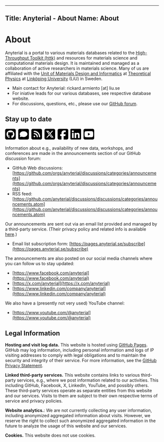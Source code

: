 -------
Title: Anyterial - About
Name: About
------

# About

Anyterial is a portal to various materials databases related to the [High-Throughput Toolkit (httk)](https://httk.org/) and resources for materials science and computational materials design.
It is maintained and managed as a collaboration of active researchers in materials science. Many of us are affiliated with the [Unit of Materials Design and Informatics](https://liu.se/en/research/materials-design-and-informatics) at [Theoretical Physics](https://liu.se/en/research/theoretical-physics) at [Linköping University](https://www.liu.se) (LiU) in Sweden.

- Main contact for Anyterial: rickard.armiento [at] liu.se
- For iniative leads for our various databases, see respective database website.
- For discussions, questions, etc., please use our [GitHub forum](https://github.com/orgs/anyterial/discussions).

## Stay up to date

<a href="https://github.com/anyterial"><svg width="2.5em" xmlns="http://www.w3.org/2000/svg" viewBox="0 0 448 512"><!--!Font Awesome Free 6.5.2 by @fontawesome - https://fontawesome.com License - https://fontawesome.com/license/free Copyright 2024 Fonticons, Inc.--><path d="M448 96c0-35.3-28.7-64-64-64H64C28.7 32 0 60.7 0 96V416c0 35.3 28.7 64 64 64H384c35.3 0 64-28.7 64-64V96zM265.8 407.7c0-1.8 0-6 .1-11.6c.1-11.4 .1-28.8 .1-43.7c0-15.6-5.2-25.5-11.3-30.7c37-4.1 76-9.2 76-73.1c0-18.2-6.5-27.3-17.1-39c1.7-4.3 7.4-22-1.7-45c-13.9-4.3-45.7 17.9-45.7 17.9c-13.2-3.7-27.5-5.6-41.6-5.6s-28.4 1.9-41.6 5.6c0 0-31.8-22.2-45.7-17.9c-9.1 22.9-3.5 40.6-1.7 45c-10.6 11.7-15.6 20.8-15.6 39c0 63.6 37.3 69 74.3 73.1c-4.8 4.3-9.1 11.7-10.6 22.3c-9.5 4.3-33.8 11.7-48.3-13.9c-9.1-15.8-25.5-17.1-25.5-17.1c-16.2-.2-1.1 10.2-1.1 10.2c10.8 5 18.4 24.2 18.4 24.2c9.7 29.7 56.1 19.7 56.1 19.7c0 9 .1 21.7 .1 30.6c0 4.8 .1 8.6 .1 10c0 4.3-3 9.5-11.5 8C106 393.6 59.8 330.8 59.8 257.4c0-91.8 70.2-161.5 162-161.5s166.2 69.7 166.2 161.5c.1 73.4-44.7 136.3-110.7 158.3c-8.4 1.5-11.5-3.7-11.5-8zm-90.5-54.8c-.2-1.5 1.1-2.8 3-3.2c1.9-.2 3.7 .6 3.9 1.9c.3 1.3-1 2.6-3 3c-1.9 .4-3.7-.4-3.9-1.7zm-9.1 3.2c-2.2 .2-3.7-.9-3.7-2.4c0-1.3 1.5-2.4 3.5-2.4c1.9-.2 3.7 .9 3.7 2.4c0 1.3-1.5 2.4-3.5 2.4zm-14.3-2.2c-1.9-.4-3.2-1.9-2.8-3.2s2.4-1.9 4.1-1.5c2 .6 3.3 2.1 2.8 3.4c-.4 1.3-2.4 1.9-4.1 1.3zm-12.5-7.3c-1.5-1.3-1.9-3.2-.9-4.1c.9-1.1 2.8-.9 4.3 .6c1.3 1.3 1.8 3.3 .9 4.1c-.9 1.1-2.8 .9-4.3-.6zm-8.5-10c-1.1-1.5-1.1-3.2 0-3.9c1.1-.9 2.8-.2 3.7 1.3c1.1 1.5 1.1 3.3 0 4.1c-.9 .6-2.6 0-3.7-1.5zm-6.3-8.8c-1.1-1.3-1.3-2.8-.4-3.5c.9-.9 2.4-.4 3.5 .6c1.1 1.3 1.3 2.8 .4 3.5c-.9 .9-2.4 .4-3.5-.6zm-6-6.4c-1.3-.6-1.9-1.7-1.5-2.6c.4-.6 1.5-.9 2.8-.4c1.3 .7 1.9 1.8 1.5 2.6c-.4 .9-1.7 1.1-2.8 .4z"/></svg></a>
&nbsp;<a href="https://github.com/orgs/anyterial/discussions"><svg width="2.5em" width="2.5em" xmlns="http://www.w3.org/2000/svg" viewBox="0 0 448 512"><!--!Font Awesome Free 6.5.2 by @fontawesome - https://fontawesome.com License - https://fontawesome.com/license/free Copyright 2024 Fonticons, Inc. Icon modified by Rickard Armiento--><path d="m64 32c-35.3 0-64 28.7-64 64v320c0 35.3 28.7 64 64 64h320c35.3 0 64-28.7 64-64v-32.9c0.27-1.84 0.439-3.71 0.439-5.61v-248c0-1.9-0.169-3.77-0.439-5.61v-28.2c0-35.3-28.7-64-64-64h-320zm160 97.8c42.4 0 82.2 12.8 112 36 29.9 23.2 47.9 54 47.9 86.8 0 67.6-72.7 123-160 123-26.6 0-52.7-5.19-75.8-14.9l-84.1 17.1 22.5-63.6c-13.9-18.6-21.2-39.7-21.2-61.4 0.1-67.6 71.2-123 159-123z"/></svg></a>
&nbsp;<a href="https://github.com/anyterial/discussions/discussions/categories/announcements.atom"><svg width="2.5em"  xmlns="http://www.w3.org/2000/svg" viewBox="0 0 448 512"><!--!Font Awesome Free 6.5.2 by @fontawesome - https://fontawesome.com License - https://fontawesome.com/license/free Copyright 2024 Fonticons, Inc.--><path d="M64 32C28.7 32 0 60.7 0 96V416c0 35.3 28.7 64 64 64H384c35.3 0 64-28.7 64-64V96c0-35.3-28.7-64-64-64H64zM96 136c0-13.3 10.7-24 24-24c137 0 248 111 248 248c0 13.3-10.7 24-24 24s-24-10.7-24-24c0-110.5-89.5-200-200-200c-13.3 0-24-10.7-24-24zm0 96c0-13.3 10.7-24 24-24c83.9 0 152 68.1 152 152c0 13.3-10.7 24-24 24s-24-10.7-24-24c0-57.4-46.6-104-104-104c-13.3 0-24-10.7-24-24zm0 120a32 32 0 1 1 64 0 32 32 0 1 1 -64 0z"/></svg></a>
&nbsp;<!--a href="https://pages.anyterial.se/subscribe"><svg width="2.5em" xmlns="http://www.w3.org/2000/svg" viewBox="0 0 448 512"><!-!Font Awesome Free 6.5.2 by @fontawesome - https://fontawesome.com License - https://fontawesome.com/license/free Copyright 2024 Fonticons, Inc.-><path d="M64 32C28.7 32 0 60.7 0 96V416c0 35.3 28.7 64 64 64H384c35.3 0 64-28.7 64-64V96c0-35.3-28.7-64-64-64H64zM218 271.7L64.2 172.4C66 156.4 79.5 144 96 144H352c16.5 0 30 12.4 31.8 28.4L230 271.7c-1.8 1.2-3.9 1.8-6 1.8s-4.2-.6-6-1.8zm29.4 26.9L384 210.4V336c0 17.7-14.3 32-32 32H96c-17.7 0-32-14.3-32-32V210.4l136.6 88.2c7 4.5 15.1 6.9 23.4 6.9s16.4-2.4 23.4-6.9z"/></svg></a>
&nbsp;--><a href="https://x.com/anyterial"><svg xmlns="http://www.w3.org/2000/svg" width="2.5em" viewBox="0 0 448 512"><!--!Font Awesome Free 6.5.2 by @fontawesome - https://fontawesome.com License - https://fontawesome.com/license/free Copyright 2024 Fonticons, Inc.--><path d="M64 32C28.7 32 0 60.7 0 96V416c0 35.3 28.7 64 64 64H384c35.3 0 64-28.7 64-64V96c0-35.3-28.7-64-64-64H64zm297.1 84L257.3 234.6 379.4 396H283.8L209 298.1 123.3 396H75.8l111-126.9L69.7 116h98l67.7 89.5L313.6 116h47.5zM323.3 367.6L153.4 142.9H125.1L296.9 367.6h26.3z"/></svg></a>
&nbsp;<a href="https://www.facebook.com/anyterial"><svg width="2.5em"  xmlns="http://www.w3.org/2000/svg" viewBox="0 0 448 512"><!--!Font Awesome Free 6.5.2 by @fontawesome - https://fontawesome.com License - https://fontawesome.com/license/free Copyright 2024 Fonticons, Inc.--><path d="M64 32C28.7 32 0 60.7 0 96V416c0 35.3 28.7 64 64 64h98.2V334.2H109.4V256h52.8V222.3c0-87.1 39.4-127.5 125-127.5c16.2 0 44.2 3.2 55.7 6.4V172c-6-.6-16.5-1-29.6-1c-42 0-58.2 15.9-58.2 57.2V256h83.6l-14.4 78.2H255V480H384c35.3 0 64-28.7 64-64V96c0-35.3-28.7-64-64-64H64z"/></svg></a>
&nbsp;<a href="https://www.linkedin.com/company/anyterial"><svg width="2.5em"  xmlns="http://www.w3.org/2000/svg" viewBox="0 0 448 512"><!--!Font Awesome Free 6.5.2 by @fontawesome - https://fontawesome.com License - https://fontawesome.com/license/free Copyright 2024 Fonticons, Inc.--><path d="M416 32H31.9C14.3 32 0 46.5 0 64.3v383.4C0 465.5 14.3 480 31.9 480H416c17.6 0 32-14.5 32-32.3V64.3c0-17.8-14.4-32.3-32-32.3zM135.4 416H69V202.2h66.5V416zm-33.2-243c-21.3 0-38.5-17.3-38.5-38.5S80.9 96 102.2 96c21.2 0 38.5 17.3 38.5 38.5 0 21.3-17.2 38.5-38.5 38.5zm282.1 243h-66.4V312c0-24.8-.5-56.7-34.5-56.7-34.6 0-39.9 27-39.9 54.9V416h-66.4V202.2h63.7v29.2h.9c8.9-16.8 30.6-34.5 62.9-34.5 67.2 0 79.7 44.3 79.7 101.9V416z"/></svg></a>
&nbsp;<a href="https://www.youtube.com/@anyterial"><svg width="2.5em" xmlns="http://www.w3.org/2000/svg" viewBox="0 0 448 512"><!--!Font Awesome Free 6.5.2 by @fontawesome - https://fontawesome.com License - https://fontawesome.com/license/free Copyright 2024 Fonticons, Inc.--><path d="M282 256.2l-95.2-54.1V310.3L282 256.2zM384 32H64C28.7 32 0 60.7 0 96V416c0 35.3 28.7 64 64 64H384c35.3 0 64-28.7 64-64V96c0-35.3-28.7-64-64-64zm14.4 136.1c7.6 28.6 7.6 88.2 7.6 88.2s0 59.6-7.6 88.1c-4.2 15.8-16.5 27.7-32.2 31.9C337.9 384 224 384 224 384s-113.9 0-142.2-7.6c-15.7-4.2-28-16.1-32.2-31.9C42 315.9 42 256.3 42 256.3s0-59.7 7.6-88.2c4.2-15.8 16.5-28.2 32.2-32.4C110.1 128 224 128 224 128s113.9 0 142.2 7.7c15.7 4.2 28 16.6 32.2 32.4z"/></svg></a>

Information about e.g., availability of new data, workshops, and conferences are made in the announcements section of our GitHub discussion forum: 

- GitHub Web discussions: [https://github.com/orgs/anyterial/discussions/categories/announcements](https://github.com/orgs/anyterial/discussions/categories/announcements)
- RSS feed: [https://github.com/anyterial/discussions/discussions/categories/announcements.atom](https://github.com/anyterial/discussions/discussions/categories/announcements.atom)

Our announcements are sent out via an email list provided and managed by a third-party service.
(Their privacy policy and related info is available [here](https://moosend.com/trust/privacy-policy/).)

- Email list subscription form: [https://pages.anyterial.se/subscribe](https://pages.anyterial.se/subscribe)

The announcements are also posted on our social media channels where you can follow us to stay updated:

- [https://www.facebook.com/anyterial](https://www.facebook.com/anyterial)
- [https://x.com/anyterial](https://x.com/anyterial)
- [https://www.linkedin.com/company/anyterial](https://www.linkedin.com/company/anyterial)

We also have a (presently not very used) YouTube channel:

- [https://www.youtube.com/@anyterial](https://www.youtube.com/@anyterial)

<a name="legal"></a>

## Legal Information

**Hosting and visit log data.** This website is hosted using [GitHub Pages](https://pages.github.com). GitHub may log information, including personal information amd logs of IP visiting addresses to comply with legal obligations and to maintain the security and integrity of their service. For more information, see the [GitHub Privacy Statement](https://help.github.com/en/github/site-policy/github-privacy-statement).

**Linked third-party services.** This website contains links to various third-party services, e.g., where we post information related to our activities. This including GitHub, Facebook, X, LinkedIn, YouTube, and possibly others. These third-party services operate as separate entities from this website and our services. Visits to them are subject to their own respective terms of service and privacy policies.

**Website analytics.**: We are not currently collecting any user information, including anonymized aggregated information about visits. However, we reserve the right to collect such anonymized aggregated information in the future to analyze the usage of this website and our services. 

**Cookies.** This website does not use cookies.
